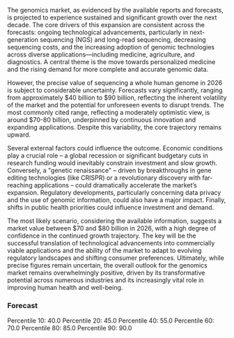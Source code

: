 The genomics market, as evidenced by the available reports and forecasts, is projected to experience sustained and significant growth over the next decade. The core drivers of this expansion are consistent across the forecasts: ongoing technological advancements, particularly in next-generation sequencing (NGS) and long-read sequencing, decreasing sequencing costs, and the increasing adoption of genomic technologies across diverse applications—including medicine, agriculture, and diagnostics. A central theme is the move towards personalized medicine and the rising demand for more complete and accurate genomic data.

However, the precise value of sequencing a whole human genome in 2026 is subject to considerable uncertainty. Forecasts vary significantly, ranging from approximately $40 billion to $90 billion, reflecting the inherent volatility of the market and the potential for unforeseen events to disrupt trends. The most commonly cited range, reflecting a moderately optimistic view, is around $70-80 billion, underpinned by continuous innovation and expanding applications.  Despite this variability, the core trajectory remains upward. 

Several external factors could influence the outcome. Economic conditions play a crucial role – a global recession or significant budgetary cuts in research funding would inevitably constrain investment and slow growth.  Conversely, a "genetic renaissance" – driven by breakthroughs in gene editing technologies (like CRISPR) or a revolutionary discovery with far-reaching applications – could dramatically accelerate the market’s expansion.  Regulatory developments, particularly concerning data privacy and the use of genomic information, could also have a major impact.  Finally, shifts in public health priorities could influence investment and demand.

The most likely scenario, considering the available information, suggests a market value between $70 and $80 billion in 2026, with a high degree of confidence in the continued growth trajectory. The key will be the successful translation of technological advancements into commercially viable applications and the ability of the market to adapt to evolving regulatory landscapes and shifting consumer preferences.  Ultimately, while precise figures remain uncertain, the overall outlook for the genomics market remains overwhelmingly positive, driven by its transformative potential across numerous industries and its increasingly vital role in improving human health and well-being.

### Forecast

Percentile 10: 40.0
Percentile 20: 45.0
Percentile 40: 55.0
Percentile 60: 70.0
Percentile 80: 85.0
Percentile 90: 90.0